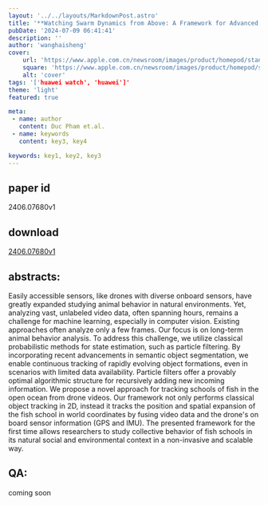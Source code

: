 ```yaml
---
layout: '../../layouts/MarkdownPost.astro'
title: '**Watching Swarm Dynamics from Above: A Framework for Advanced Object Tracking in Drone Videos**'
pubDate: '2024-07-09 06:41:41'
description: ''
author: 'wanghaisheng'
cover:
    url: 'https://www.apple.com.cn/newsroom/images/product/homepod/standard/Apple-HomePod-hero-230118_big.jpg.large_2x.jpg'
    square: 'https://www.apple.com.cn/newsroom/images/product/homepod/standard/Apple-HomePod-hero-230118_big.jpg.large_2x.jpg'
    alt: 'cover'
tags: '['huawei watch', 'huawei']' 
theme: 'light'
featured: true

meta:
 - name: author
   content: Duc Pham et.al.
 - name: keywords
   content: key3, key4

keywords: key1, key2, key3
---
```


## paper id
2406.07680v1
## download
[2406.07680v1](http://arxiv.org/abs/2406.07680v1)
## abstracts:
Easily accessible sensors, like drones with diverse onboard sensors, have greatly expanded studying animal behavior in natural environments. Yet, analyzing vast, unlabeled video data, often spanning hours, remains a challenge for machine learning, especially in computer vision. Existing approaches often analyze only a few frames. Our focus is on long-term animal behavior analysis. To address this challenge, we utilize classical probabilistic methods for state estimation, such as particle filtering. By incorporating recent advancements in semantic object segmentation, we enable continuous tracking of rapidly evolving object formations, even in scenarios with limited data availability. Particle filters offer a provably optimal algorithmic structure for recursively adding new incoming information. We propose a novel approach for tracking schools of fish in the open ocean from drone videos. Our framework not only performs classical object tracking in 2D, instead it tracks the position and spatial expansion of the fish school in world coordinates by fusing video data and the drone's on board sensor information (GPS and IMU). The presented framework for the first time allows researchers to study collective behavior of fish schools in its natural social and environmental context in a non-invasive and scalable way.
## QA:
coming soon
